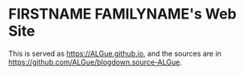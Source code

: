 # FIRSTNAME FAMILYNAME's Web Site

This is served as https://ALGue.github.io, and the sources are in https://github.com/ALGue/blogdown.source-ALGue.
